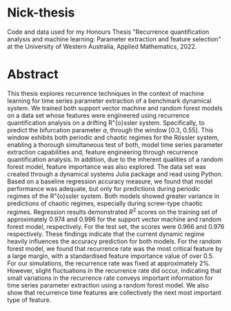 # Nick-thesis
Code and data used for my Honours Thesis "Recurrence quantification analysis and machine learning: Parameter extraction and feature selection" at the University of Western Australia, Applied Mathematics, 2022.

# Abstract
This thesis explores recurrence techniques in the context of machine learning for time series parameter extraction of a benchmark dynamical system. We trained both support vector machine and random forest models on a data set whose features were engineered using recurrence quantification analysis on a drifting R\"{o}ssler system. Specifically, to predict the bifurcation parameter $a$, through the window [0.3, 0.55]. This window exhibits both periodic and chaotic regimes for the Rössler system, enabling a thorough simultaneous test of both, model time series parameter extraction capabilities and, feature engineering through recurrence quantification analysis. In addition, due to the inherent qualities of a random forest model, feature importance was also explored. The data set was created through a dynamical systems Julia package and read using Python. Based on a baseline regression accuracy measure, we found that model performance was adequate, but only for predictions during periodic regimes of the R\"{o}ssler system. Both models showed greater variance in predictions of chaotic regimes, especially during screw-type chaotic regimes. Regression results demonstrated $R^2$ scores on the training set of approximately 0.974 and 0.996 for the support vector machine and random forest model, respectively. For the test set, the scores were 0.966 and 0.976 respectively. These findings indicate that the current dynamic regime heavily influences the accuracy prediction for both models. For the random forest model, we found that recurrence rate was the most critical feature by a large margin, with a standardised feature importance value of over 0.5. For our simulations, the recurrence rate was fixed at approximately 2\%. However, slight fluctuations in the recurrence rate did occur, indicating that small variations in the recurrence rate conveys important information for time series parameter extraction using a random forest model. We also show that recurrence time features are collectively the next most important type of feature.
